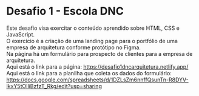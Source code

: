 # Desafio 1 - Escola DNC
Este desafio visa exercitar o conteúdo aprendido sobre HTML, CSS e JavaScript.<br>
O exercício é a criação de uma landing page para o portfólio de uma empresa de arquitetura conforme protótipo no Figma.<br>
Na página há um formulário para prospecto de clientes para a empresa de arquitetura.<br>
Aqui está o link para a página: https://desafio1dncarquitetura.netlify.app/<br>
Aqui está o link para a planilha que coleta os dados do formulário: https://docs.google.com/spreadsheets/d/1DZLsZm6nnffQsunTn-R8DYV-IkxY5tOIliBzfzT_Rkg/edit?usp=sharing<br>
